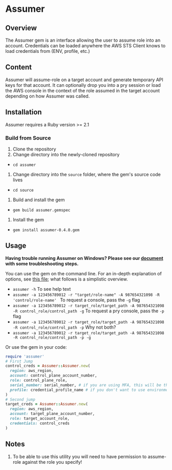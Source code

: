 # Assumer #

## Overview ##
The Assumer gem is an interface allowing the user to assume role into an account.  Credentials can be loaded anywhere the AWS STS Client knows to load credentials from (ENV, profile, etc.)

## Content ##
Assumer will assume-role on a target account and generate temporary API keys for that account.  It can optionally drop you into a pry session or load the AWS console in the context of the role assumed in the target account depending on how Assumer was called.

## Installation ##

Assumer requires a Ruby version >= 2.1

### Build from Source ###

1. Clone the repository
1. Change directory into the newly-cloned repository
  * `cd assumer`
1. Change directory into the `source` folder, where the gem's source code lives
  * `cd source`
1. Build and install the gem
  * `gem build assumer.gemspec`
1. Install the gem
  * `gem install assumer-0.4.0.gem`

## Usage ##

**Having trouble running Assumer on Windows?  Please see our [document](/docs/Windows.md) with some troubleshooting steps.**

You can use the gem on the command line.  For an in-depth explanation of options, see [this file](/docs/Options.md); what follows is a simplistic overview.
  * `assumer -h` To see help text
  * `assumer -a 123456789012 -r "target/role-name" -A 987654321098 -R 'control/role-name' `
To request a console, pass the `-g` flag
  * `assumer -a 123456789012 -r target_role/target_path -A 987654321098 -R control_role/control_path -g`
To request a pry console, pass the `-p` flag
  * `assumer -a 123456789012 -r target_role/target_path -A 987654321098 -R control_role/control_path -p`
Why not both?
  * `assumer -a 123456789012 -r target_role/target_path -A 987654321098 -R control_role/control_path -p -g`

Or use the gem in your code:
```ruby
require 'assumer'
# First Jump
control_creds = Assumer::Assumer.new(
  region: aws_region,
  account: control_plane_account_number,
  role: control_plane_role,
  serial_number: serial_number, # if you are using MFA, this will be the ARN for the device
  profile: credential_profile_name # if you don't want to use environment variables or the default credentials in your ~/.aws/credentials file
)
# Second jump
target_creds = Assumer::Assumer.new(
  region: aws_region,
  account: target_plane_account_number,
  role: target_account_role,
  credentials: control_creds
)
```


## Notes ##
 1. To be able to use this utility you will need to have permission to assume-role against the role you specify!
